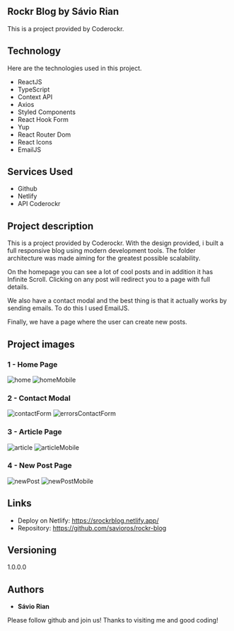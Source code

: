 ## Rockr Blog by Sávio Rian

This is a project provided by Coderockr.

## Technology 

Here are the technologies used in this project.

* ReactJS
* TypeScript
* Context API
* Axios
* Styled Components
* React Hook Form
* Yup
* React Router Dom
* React Icons
* EmailJS

## Services Used

* Github
* Netlify
* API Coderockr

## Project description
This is a project provided by Coderockr. With the design provided, i built a full responsive blog using modern development tools. The folder architecture was made aiming for the greatest possible scalability.

On the homepage you can see a lot of cool posts and in addition it has Infinite Scroll. Clicking on any post will redirect you to a page with full details.

We also have a contact modal and the best thing is that it actually works by sending emails. To do this I used EmailJS.

Finally, we have a page where the user can create new posts.

## Project images

### 1 - Home Page

![home](https://user-images.githubusercontent.com/77650278/197029875-d0898af8-449e-432a-aa5b-639532cbdca2.png)
![homeMobile](https://user-images.githubusercontent.com/77650278/197029900-5000e5b0-ac09-49a4-8b2a-81f77aed3cb3.png)

### 2 - Contact Modal

![contactForm](https://user-images.githubusercontent.com/77650278/197029995-00a31882-28cc-464b-812f-2db357d66def.png)
![errorsContactForm](https://user-images.githubusercontent.com/77650278/197030018-f8b468e3-90a9-4375-8f1f-b482577b16c7.png)

### 3 - Article Page

![article](https://user-images.githubusercontent.com/77650278/197029923-4430cda2-b9e6-4e93-9d48-a727f8cfbabb.png)
![articleMobile](https://user-images.githubusercontent.com/77650278/197029935-65fcb875-d2cc-4586-bbc7-60a08dc4a657.png)

### 4 - New Post Page

![newPost](https://user-images.githubusercontent.com/77650278/197030080-0bf97f11-64c7-48e9-833e-00d697b06be8.png)
![newPostMobile](https://user-images.githubusercontent.com/77650278/197030095-716262b9-d385-4092-83e0-220747db6855.png)


## Links
  - Deploy on Netlify: https://srockrblog.netlify.app/
  - Repository: https://github.com/savioros/rockr-blog

  ## Versioning

  1.0.0.0


  ## Authors

  * **Sávio Rian** 

  Please follow github and join us!
  Thanks to visiting me and good coding!
